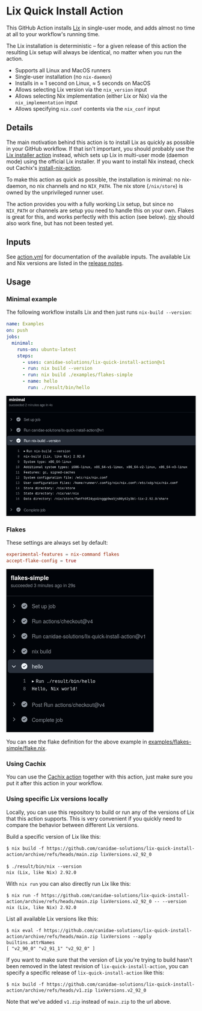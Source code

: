 # Lix Quick Install Action

This GitHub Action installs [Lix](https://lix.systems/) in single-user mode, and adds almost no time at all to your workflow's running time.

The Lix installation is deterministic – for a given release of this action the resulting Lix setup will always be identical, no matter when you run the action.

- Supports all Linux and MacOS runners
- Single-user installation (no `nix-daemon`)
- Installs in ≈ 1 second on Linux, ≈ 5 seconds on MacOS
- Allows selecting Lix version via the `nix_version` input
- Allows selecting Nix implementation (either Lix or Nix) via the `nix_implementation` input
- Allows specifying `nix.conf` contents via the `nix_conf` input

## Details

The main motivation behind this action is to install Lix as quickly as possible in your GitHub workflow. If that isn't important, you should probably use the [Lix installer action](https://github.com/samueldr/lix-gha-installer-action) instead, which sets up Lix in multi-user mode (daemon mode) using the official Lix installer. If you want to install Nix instead, check out Cachix's [install-nix-action](https://github.com/cachix/install-nix-action).

To make this action as quick as possible, the installation is minimal: no nix-daemon, no nix channels and no `NIX_PATH`. The nix store (`/nix/store`) is owned by the unprivileged runner user.

The action provides you with a fully working Lix setup, but since no `NIX_PATH` or channels are setup you need to handle this on your own. Flakes is great for this, and works perfectly with this action (see below). [niv](https://github.com/nmattia/niv) should also work fine, but has not been tested yet.

## Inputs

See [action.yml](action.yml) for documentation of the available inputs. The available Lix and Nix versions are listed in the [release notes](https://github.com/canidae-solutions/lix-quick-install-action/releases/latest).

## Usage

### Minimal example

The following workflow installs Lix and then just runs `nix-build --version`:

```yaml
name: Examples
on: push
jobs:
  minimal:
    runs-on: ubuntu-latest
    steps:
      - uses: canidae-solutions/lix-quick-install-action@v1
      - run: nix build --version
      - run: nix build ./examples/flakes-simple
      - name: hello
        run: ./result/bin/hello
```

![action-minimal](examples/action-minimal.png)

### Flakes

These settings are always set by default:

```conf
experimental-features = nix-command flakes
accept-flake-config = true
```

![action-minimal](examples/action-flakes-simple.png)

You can see the flake definition for the above example in [examples/flakes-simple/flake.nix](examples/flakes-simple/flake.nix).

### Using Cachix

You can use the [Cachix action](https://github.com/marketplace/actions/cachix) together with this action, just make sure you put it after this action in your workflow.

### Using specific Lix versions locally

Locally, you can use this repository to build or run any of the versions of Lix that this action supports. This is very convenient if you quickly need to compare the behavior between different Lix versions.

Build a specific version of Lix like this:

```
$ nix build -f https://github.com/canidae-solutions/lix-quick-install-action/archive/refs/heads/main.zip lixVersions.v2_92_0

$ ./result/bin/nix --version
nix (Lix, like Nix) 2.92.0
```

With `nix run` you can also directly run Lix like this:

```
$ nix run -f https://github.com/canidae-solutions/lix-quick-install-action/archive/refs/heads/main.zip lixVersions.v2_92_0 -- --version
nix (Lix, like Nix) 2.92.0
```

List all available Lix versions like this:

```
$ nix eval -f https://github.com/canidae-solutions/lix-quick-install-action/archive/refs/heads/main.zip lixVersions --apply builtins.attrNames
[ "v2_90_0" "v2_91_1" "v2_92_0" ]
```

If you want to make sure that the version of Lix you're trying to build hasn't been removed in the latest revision of `lix-quick-install-action`, you can specify a specific release of `lix-quick-install-action` like this:

```
$ nix build -f https://github.com/canidae-solutions/lix-quick-install-action/archive/refs/heads/v1.zip lixVersions.v2_92_0
```

Note that we've added `v1.zip` instead of `main.zip` to the url above.
